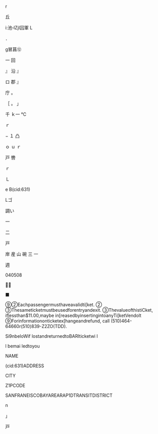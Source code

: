r

丘

i:池‐lZjI囚軍 L

．

g冒菖⑫

一
回

』
沿
』

ロ
郡
』

庁
。

［
。
」

千
ｋ一
℃

ｒ

−
１
凸

ｏ
ｕ
ｒ

戸
轡

ｒ

Ｌ

e
B(cid:631)

Lゴ

調い

一

二

戸

岸
産
山
碗
三
一

週

040508

＝

■

⑨②Eachpassengermusthaveavalidti[ket.
②
③Thesameticketmustbeusedforentryandexit.
③ThevalueofthistiCket, iflessthan$11.00,maybe
in[reasedbyinsertingintoanyTi[ketVendolt
⑨Forinformationonticketex[hangeandrefund,
call (510)464-64660r(510)839-Z2ZO(TDD).

Si9nbeloWif lostandreturnedtoBARIticketwi l

l bemai ledtoyou

NAME

(cid:631)ADDRESS

ClTY

Z1PCODE

SANFRANEISCOBAYAREARAP1DTRANSITDISTRICT

n

」

戸

